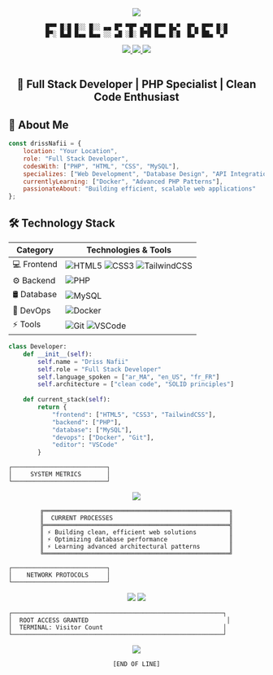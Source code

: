 <div align="center">

![](https://readme-typing-svg.herokuapp.com?font=Fira+Code&size=18&duration=2000&pause=1000&color=00FF00&center=true&vCenter=true&multiline=true&repeat=false&width=600&height=100&lines=Initializing+Developer+Profile...;System+Status%3A+Online;Loading+Digital+Craftsman+Interface...)

```
█▀▀ █░█ █░░ █░░ ▄▄ █▀ ▀█▀ ▄▀█ █▀▀ █▄▀  █▀▄ █▀▀ █░█
█▀░ █▄█ █▄▄ █▄▄ ░░ ▄█ ░█░ █▀█ █▄▄ █░█  █▄▀ ██▄ ▀▄▀
```

</div>

<div align="center">
    <a href="https://twitter.com/yourusername">
        <img src="https://img.shields.io/badge/Twitter-1DA1F2?style=for-the-badge&logo=twitter&logoColor=white">
    </a>
    <a href="https://linkedin.com/in/yourusername">
        <img src="https://img.shields.io/badge/LinkedIn-0077B5?style=for-the-badge&logo=linkedin&logoColor=white">
    </a>
    <a href="mailto:your.email@example.com">
        <img src="https://img.shields.io/badge/Email-D14836?style=for-the-badge&logo=gmail&logoColor=white">
    </a>
</div>

<br/>

<div align="center">
    <h2>🚀 Full Stack Developer | PHP Specialist | Clean Code Enthusiast</h2>
</div>

## 💫 About Me

```javascript
const drissNafii = {
    location: "Your Location",
    role: "Full Stack Developer",
    codesWith: ["PHP", "HTML", "CSS", "MySQL"],
    specializes: ["Web Development", "Database Design", "API Integration"],
    currentlyLearning: ["Docker", "Advanced PHP Patterns"],
    passionateAbout: "Building efficient, scalable web applications"
};
```

## 🛠️ Technology Stack

<div align="center">

| Category  | Technologies & Tools |
|-----------|---------------------|
| 💻 Frontend | ![HTML5](https://img.shields.io/badge/HTML5-E34F26?style=flat&logo=html5&logoColor=white) ![CSS3](https://img.shields.io/badge/CSS3-1572B6?style=flat&logo=css3&logoColor=white) ![TailwindCSS](https://img.shields.io/badge/Tailwind_CSS-38B2AC?style=flat&logo=tailwind-css&logoColor=white) |
| ⚙️ Backend | ![PHP](https://img.shields.io/badge/PHP-777BB4?style=flat&logo=php&logoColor=white) |
| 🛢️ Database | ![MySQL](https://img.shields.io/badge/MySQL-005C84?style=flat&logo=mysql&logoColor=white) |
| 🔧 DevOps | ![Docker](https://img.shields.io/badge/Docker-2CA5E0?style=flat&logo=docker&logoColor=white) |
| ⚡ Tools | ![Git](https://img.shields.io/badge/Git-F05032?style=flat&logo=git&logoColor=white) ![VSCode](https://img.shields.io/badge/VSCode-0078D4?style=flat&logo=visual%20studio%20code&logoColor=white) |

</div>

```python
class Developer:
    def __init__(self):
        self.name = "Driss Nafii"
        self.role = "Full Stack Developer"
        self.language_spoken = ["ar_MA", "en_US", "fr_FR"]
        self.architecture = ["clean code", "SOLID principles"]
        
    def current_stack(self):
        return {
            "frontend": ["HTML5", "CSS3", "TailwindCSS"],
            "backend": ["PHP"],
            "database": ["MySQL"],
            "devops": ["Docker", "Git"],
            "editor": "VSCode"
        }

```

```
┌──────────────────────────┐
│     SYSTEM METRICS       │
└──────────────────────────┘
```

<div align="center">

![](https://github-readme-streak-stats.herokuapp.com?user=yourusername&hide_border=true&background=0D1117&stroke=00FF00&ring=00FF00&fire=00FF00&currStreakNum=00FF00&sideNums=00FF00&currStreakLabel=00FF00&sideLabels=00FF00&dates=FFFFFF50)

```
╔═══════════════════════════════════════════════════╗
║  CURRENT PROCESSES                                ║
╠═══════════════════════════════════════════════════╣
║ ⚡ Building clean, efficient web solutions         ║
║ ⚡ Optimizing database performance                 ║
║ ⚡ Learning advanced architectural patterns        ║
╚═══════════════════════════════════════════════════╝
```

</div>

```
┌──────────────────────────┐
│    NETWORK PROTOCOLS     │
└──────────────────────────┘
```

<div align="center">

[![](https://img.shields.io/badge/LinkedIn-%E2%94%82%20Connect%20%E2%94%82-000?style=for-the-badge&logo=linkedin&logoColor=00FF00)](https://linkedin.com/in/yourusername)
[![](https://img.shields.io/badge/Email-%E2%94%82%20Message%20%E2%94%82-000?style=for-the-badge&logo=gmail&logoColor=00FF00)](mailto:your.email@example.com)

</div>

```
┌──────────────────────────────────────────────────────────┐
│  ROOT ACCESS GRANTED                                      │
│  TERMINAL: Visitor Count                                 │
└──────────────────────────────────────────────────────────┘
```

<div align="center">

![](https://komarev.com/ghpvc/?username=yourusername&color=00FF00&style=for-the-badge&label=PROFILE+VIEWS)

```
[END OF LINE]
```

</div>
